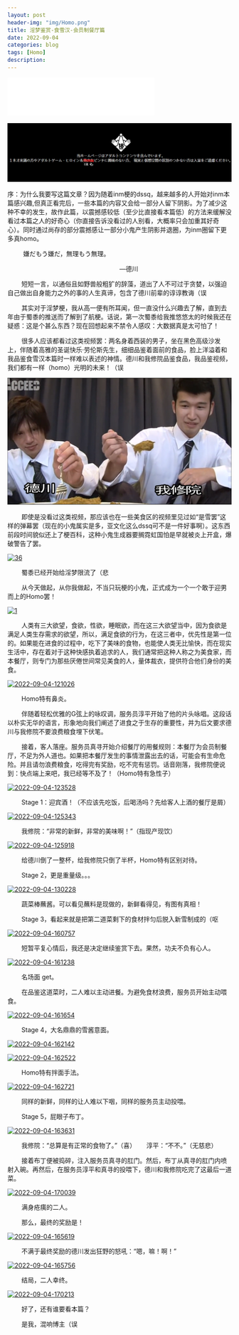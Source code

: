 ```yaml
---
layout: post
header-img: "img/Homo.png"
title: 淫梦鉴赏-食雪汉-会员制餐厅篇
date: 2022-09-04
categories: blog
tags: [Homo]
description: 
---
```


<iframe frameborder="no" border="0" marginwidth="0" marginheight="0" width=330 height=86 src="//music.163.com/outchain/player?type=2&id=1908127754&auto=1&height=66"></iframe>

<a href='https://github.com/zik000001/zik.github.io/blob/master/img/Homo.jpg' target='_blank'><img src='https://github.com/zik000001/zik.github.io/blob/master/img/Homo.jpg?raw=true' border='0' alt='Homo'/></a>

序：为什么我要写这篇文章？因为随着inm梗的dssq，越来越多的人开始对inm本篇感兴趣,但真正看完后，一些本篇的内容又会给一部分人留下阴影。为了减少这种不幸的发生，故作此篇，以震撼感较低（至少比直接看本篇低）的方法来缓解没看过本篇之人的好奇心（你直接告诉没看过的人别看，大概率只会加重其好奇心）。同时通过尚存的部分震撼感让一部分小鬼产生阴影并退圈，为inm圈留下更多真homo。

&nbsp;&nbsp;&nbsp;&nbsp;&nbsp;&nbsp;&nbsp;&nbsp;
    嫌だもう嫌だ，無理もう無理。
    
&nbsp;&nbsp;&nbsp;&nbsp;&nbsp;&nbsp;&nbsp;&nbsp;&nbsp;&nbsp;&nbsp;&nbsp;&nbsp;&nbsp;&nbsp;&nbsp;&nbsp;&nbsp;&nbsp;&nbsp;&nbsp;&nbsp;&nbsp;&nbsp;&nbsp;&nbsp;&nbsp;&nbsp;&nbsp;&nbsp;&nbsp;&nbsp;&nbsp;&nbsp;&nbsp;&nbsp;&nbsp;&nbsp;&nbsp;&nbsp;&nbsp;&nbsp;&nbsp;&nbsp;&nbsp;&nbsp;&nbsp;&nbsp;&nbsp;&nbsp;&nbsp;&nbsp;&nbsp;&nbsp;&nbsp;&nbsp;&nbsp;&nbsp;&nbsp;&nbsp;&nbsp;&nbsp;&nbsp;&nbsp;—德川

&nbsp;&nbsp;&nbsp;&nbsp;&nbsp;&nbsp;&nbsp;&nbsp;短短一言，以通俗且如野兽般粗犷的辞藻，道出了人不可过于贪婪，以强迫自己做出自身能力之外的事的人生真谛，包含了德川前辈的谆谆教诲（误

&nbsp;&nbsp;&nbsp;&nbsp;&nbsp;&nbsp;&nbsp;&nbsp;其实对于淫梦梗，我从高一便有所耳闻，但一直没什么兴趣去了解，直到去年由于蜀黍的推送而了解到了航梗。话说，第一次蜀黍给我推悠悠太的时候我还在疑惑：这是个甚么东西？现在回想起来不禁令人感叹：大数据真是太可怕了！

&nbsp;&nbsp;&nbsp;&nbsp;&nbsp;&nbsp;&nbsp;&nbsp;很多人应该都看过这类视频罢：两名身着西装的男子，坐在黑色高级沙发上，伴随着高雅的圣诞快乐·劳伦斯先生，细细品鉴着面前的食品，脸上洋溢着和我品鉴食雪汉本篇时一样难以表述的神情。德川和我修院品鉴食品，我品鉴视频，我们都有一样（homo）光明的未来！（误

<a href='https://github.com/zik000001/zik.github.io/blob/master/img/shixuehan.png' target='_blank'><img src='https://github.com/zik000001/zik.github.io/blob/master/img/shixuehan.png?raw=true' border='0' alt='2022-09-04-121424'/></a>

&nbsp;&nbsp;&nbsp;&nbsp;&nbsp;&nbsp;&nbsp;&nbsp;即使是没看过这类视频，那应该也在一些美食区的视频里见过如“是雪罢”这样的弹幕罢（现在的小鬼属实是多，亚文化这么dssq可不是一件好事啊）。这东西前段时间貌似还上了梗百科，这种小鬼生成器要搁霓虹国怕是早就被炎上开盒，爆破警告了罢。

<a href='https://postimg.cc/MM69dXn0' target='_blank'><img src='https://i.postimg.cc/gJR1cZd7/36.png' border='0' alt='36'/></a>

&nbsp;&nbsp;&nbsp;&nbsp;&nbsp;&nbsp;&nbsp;&nbsp;蜀黍已经开始给淫梦限流了（悲

&nbsp;&nbsp;&nbsp;&nbsp;&nbsp;&nbsp;&nbsp;&nbsp;从今天做起，从你我做起，不当只玩梗的小鬼，正式成为一个一个敢于迎男而上的Homo罢！

<a href='https://postimg.cc/m1RL8tJS' target='_blank'><img src='https://i.postimg.cc/ZnvWYNLX/1.png' border='0' alt='1'/></a>

&nbsp;&nbsp;&nbsp;&nbsp;&nbsp;&nbsp;&nbsp;&nbsp;人类有三大欲望，食欲，性欲，睡眠欲，而在这三大欲望当中，因为食欲是满足人类生存需求的欲望，所以，满足食欲的行为，在这三者中，优先性是第一位的。如果能在进食的过程中，吃下了美味的食物，也能使人类无比愉快，而在现实生活中，存在着对于这种快感执着追求的人，我们通常把这种人称之为美食家，而本餐厅，则专门为那些厌倦世间常见美食的人，量体裁衣，提供符合他们身份的美食。

<a href='https://postimg.cc/Hc8mzpVL' target='_blank'><img src='https://i.postimg.cc/tT2gXJbF/2022-09-04-121026.png' border='0' alt='2022-09-04-121026'/></a>

&nbsp;&nbsp;&nbsp;&nbsp;&nbsp;&nbsp;&nbsp;&nbsp;Homo特有鼻炎。

&nbsp;&nbsp;&nbsp;&nbsp;&nbsp;&nbsp;&nbsp;&nbsp;伴随着轻松优雅的G弦上的咏叹调，服务员淳平开始了他的片头咏唱。这段话以朴实无华的语言，形象地向我们阐述了进食之于生存的重要性，并为后文要求德川与我修院不要浪费粮食埋下伏笔。

&nbsp;&nbsp;&nbsp;&nbsp;&nbsp;&nbsp;&nbsp;&nbsp;接着，客人落座。服务员真寻开始介绍餐厅的用餐规则：本餐厅为会员制餐厅，不足为外人道也。如果把本餐厅发生的事情泄露出去的话，可能会有生命危险。并且请勿浪费粮食，吃得完有奖励，吃不完有惩罚。话音刚落，我修院便说到：快点端上来吧，我已经等不及了！（Homo特有急性子）

<a href='https://postimg.cc/CZshK97K' target='_blank'><img src='https://i.postimg.cc/5tZ6sVF8/2022-09-04-123528.png' border='0' alt='2022-09-04-123528'/></a>

&nbsp;&nbsp;&nbsp;&nbsp;&nbsp;&nbsp;&nbsp;&nbsp;Stage 1：迎宾酒！（不应该先吃饭，后喝汤吗？先给客人上酒的餐厅是屑）

<a href='https://postimg.cc/ZW5fDMsd' target='_blank'><img src='https://i.postimg.cc/mgQ0hxQ8/2022-09-04-125343.png' border='0' alt='2022-09-04-125343'/></a>

&nbsp;&nbsp;&nbsp;&nbsp;&nbsp;&nbsp;&nbsp;&nbsp;我修院：“非常的新鲜，非常的美味啊！”（指现产现饮）

<a href='https://postimg.cc/BtnKrfcN' target='_blank'><img src='https://i.postimg.cc/rySNt8d6/2022-09-04-125918.png' border='0' alt='2022-09-04-125918'/></a>

&nbsp;&nbsp;&nbsp;&nbsp;&nbsp;&nbsp;&nbsp;&nbsp;给德川倒了一整杯，给我修院只倒了半杯，Homo特有区别对待。

&nbsp;&nbsp;&nbsp;&nbsp;&nbsp;&nbsp;&nbsp;&nbsp;Stage 2，更是重量级。。。

<a href='https://postimg.cc/CnMK7Wy6' target='_blank'><img src='https://i.postimg.cc/KjBgG20F/2022-09-04-130228.png' border='0' alt='2022-09-04-130228'/></a>

&nbsp;&nbsp;&nbsp;&nbsp;&nbsp;&nbsp;&nbsp;&nbsp;蔬菜棒蘸酱。可以看见蘸料是现做的，新鲜看得见，有图有真相！

&nbsp;&nbsp;&nbsp;&nbsp;&nbsp;&nbsp;&nbsp;&nbsp;Stage 3，看起来就是把第二道菜剩下的食材拌匀后脱入新雪制成的（呕

<a href='https://postimg.cc/cr5Z3vF3' target='_blank'><img src='https://i.postimg.cc/sg32tSST/2022-09-04-160757.png' border='0' alt='2022-09-04-160757'/></a>

&nbsp;&nbsp;&nbsp;&nbsp;&nbsp;&nbsp;&nbsp;&nbsp;短暂平复心情后，我还是决定继续鉴赏下去。果然，功夫不负有心人。

<a href='https://postimg.cc/JtQmx6zj' target='_blank'><img src='https://i.postimg.cc/ZYGRTXks/2022-09-04-161238.png' border='0' alt='2022-09-04-161238'/></a>

&nbsp;&nbsp;&nbsp;&nbsp;&nbsp;&nbsp;&nbsp;&nbsp;名场面 get。

&nbsp;&nbsp;&nbsp;&nbsp;&nbsp;&nbsp;&nbsp;&nbsp;在品鉴这道菜时，二人难以主动进餐。为避免食材浪费，服务员开始主动喂食。

<a href='https://postimg.cc/FfshkwSP' target='_blank'><img src='https://i.postimg.cc/k5WGzmgd/2022-09-04-161654.png' border='0' alt='2022-09-04-161654'/></a>

&nbsp;&nbsp;&nbsp;&nbsp;&nbsp;&nbsp;&nbsp;&nbsp;Stage 4，大名鼎鼎的雪酱意面。

<a href='https://postimg.cc/YhXCtpZX' target='_blank'><img src='https://i.postimg.cc/Sx427Rrp/2022-09-04-162142.png' border='0' alt='2022-09-04-162142'/></a>

<a href='https://postimg.cc/WtxhZpXh' target='_blank'><img src='https://i.postimg.cc/8PzWqjvB/2022-09-04-162522.png' border='0' alt='2022-09-04-162522'/></a>

&nbsp;&nbsp;&nbsp;&nbsp;&nbsp;&nbsp;&nbsp;&nbsp;Homo特有拌面手法。

<a href='https://postimg.cc/v4w7rwGt' target='_blank'><img src='https://i.postimg.cc/rwKhLqb3/2022-09-04-162721.png' border='0' alt='2022-09-04-162721'/></a>

&nbsp;&nbsp;&nbsp;&nbsp;&nbsp;&nbsp;&nbsp;&nbsp;同样的新鲜，同样的让人难以下咽，同样的服务员主动投喂。

&nbsp;&nbsp;&nbsp;&nbsp;&nbsp;&nbsp;&nbsp;&nbsp;Stage 5，屁眼子布丁。

<a href='https://postimg.cc/T5wf1372' target='_blank'><img src='https://i.postimg.cc/6qV3H7CZ/2022-09-04-163631.png' border='0' alt='2022-09-04-163631'/></a>

&nbsp;&nbsp;&nbsp;&nbsp;&nbsp;&nbsp;&nbsp;&nbsp;我修院：“总算是有正常的食物了。”（喜）&nbsp;&nbsp;&nbsp;&nbsp;&nbsp;&nbsp;淳平：“不不。”（无慈悲）

&nbsp;&nbsp;&nbsp;&nbsp;&nbsp;&nbsp;&nbsp;&nbsp;接着布丁便被捣碎，注入服务员真寻的肛门。然后，布丁从真寻的肛门内喷射入碗。再然后，在服务员淳平和真寻的投喂下，德川和我修院吃完了这最后一道菜。

<a href='https://postimg.cc/21sWWVZ5' target='_blank'><img src='https://i.postimg.cc/43dQrc4p/2022-09-04-170039.png' border='0' alt='2022-09-04-170039'/></a>

&nbsp;&nbsp;&nbsp;&nbsp;&nbsp;&nbsp;&nbsp;&nbsp;满身疮痍的二人。

&nbsp;&nbsp;&nbsp;&nbsp;&nbsp;&nbsp;&nbsp;&nbsp;那么，最终的奖励是！

<a href='https://postimg.cc/qtTh1WMc' target='_blank'><img src='https://i.postimg.cc/rpd1wLBH/2022-09-04-165619.png' border='0' alt='2022-09-04-165619'/></a>

&nbsp;&nbsp;&nbsp;&nbsp;&nbsp;&nbsp;&nbsp;&nbsp;不满于最终奖励的德川发出狂野的怒吼：“嗯，嘛！啊！”

<a href='https://postimg.cc/ppMJwcTT' target='_blank'><img src='https://i.postimg.cc/TYpNWZvr/2022-09-04-165756.png' border='0' alt='2022-09-04-165756'/></a>

&nbsp;&nbsp;&nbsp;&nbsp;&nbsp;&nbsp;&nbsp;&nbsp;结局，二人幸终。

<a href='https://postimg.cc/PCyGp8cW' target='_blank'><img src='https://i.postimg.cc/25RCtQ7K/2022-09-04-170213.png' border='0' alt='2022-09-04-170213'/></a>

&nbsp;&nbsp;&nbsp;&nbsp;&nbsp;&nbsp;&nbsp;&nbsp;好了，还有谁要看本篇？

&nbsp;&nbsp;&nbsp;&nbsp;&nbsp;&nbsp;&nbsp;&nbsp;是我，混响博主（误
